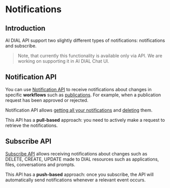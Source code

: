 # Notifications

## Introduction

AI DIAL API support two slightly different types of notifications: notifications and subscribe.

> Note, that currently this functionality is available only via API. We are working on supporting it in AI DIAL Chat UI.

## Notification API

You can use [Notification API](https://epam-rail.com/dial_api#tag/Notifications/paths/~1v1~1ops~1notification~1list/post) to receive notifications about changes in specific **workflows** such as [publications](/docs/tutorials/collaboration/2.enable-publications.md). For example, when a publication request has been approved or rejected. 

Notification API allows [getting all your notifications](https://epam-rail.com/dial_api#tag/Notifications/paths/~1v1~1ops~1notification~1list/post) and [deleting](https://epam-rail.com/dial_api#tag/Notifications/paths/~1v1~1ops~1notification~1delete/post) them.

This API has a **pull-based** approach: you need to actively make a request to retrieve the notifications.

## Subscribe API

[Subscribe API](https://epam-rail.com/dial_api#tag/Notifications/paths/~1v1~1ops~1resource~1subscribe/post) allows receiving notifications about changes such as DELETE, CREATE, UPDATE made to DIAL resources such as applications, files, conversations and prompts.

This API has a **push-based** approach: once you subscribe, the API will automatically send notifications whenever a relevant event occurs.